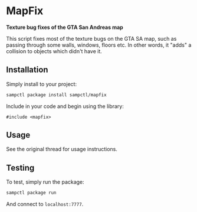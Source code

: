 # MapFix
**Texture bug fixes of the GTA San Andreas map**

This script fixes most of the texture bugs on the GTA SA map, such as passing through some walls, windows, floors etc.
In other words, it "adds" a collision to objects which didn't have it.

## Installation

Simply install to your project:

```bash
sampctl package install sampctl/mapfix
```

Include in your code and begin using the library:

```pawn
#include <mapfix>
```

## Usage

See the original thread for usage instructions.

## Testing

To test, simply run the package:

```bash
sampctl package run
```

And connect to `localhost:7777`.
